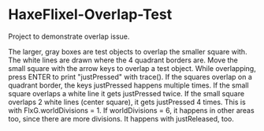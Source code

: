 # HaxeFlixel-Overlap-Test
Project to demonstrate overlap issue.

The larger, gray boxes are test objects to overlap the smaller square with.
The white lines are drawn where the 4 quadrant borders are.
Move the small square with the arrow keys to overlap a test object.
While overlapping, press ENTER to print "justPressed" with trace().
If the squares overlap on a quadrant border, the keys justPressed happens multiple times.
If the small square overlaps a white line it gets justPressed twice.
If the small square overlaps 2 white lines (center square), it gets justPressed 4 times.
This is with FlxG.worldDivisions = 1.
If worldDivisions = 6, it happens in other areas too, since there are more divisions.
It happens with justReleased, too. 
